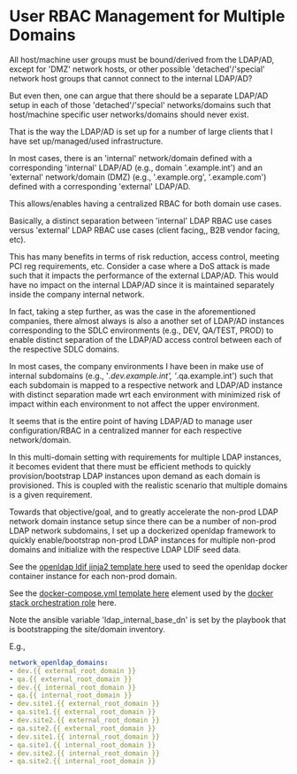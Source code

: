 
# User RBAC Management for Multiple Domains

All host/machine user groups must be bound/derived from the LDAP/AD, except for 'DMZ' network hosts, or other possible 'detached'/'special' network host groups that cannot connect to the internal LDAP/AD?  

But even then, one can argue that there should be a separate LDAP/AD setup in each of those 'detached'/'special' networks/domains such that host/machine specific user networks/domains should never exist.

That is the way the LDAP/AD is set up for a number of large clients that I have set up/managed/used infrastructure.

In most cases, there is an 'internal' network/domain defined with a corresponding 'internal' LDAP/AD (e.g., domain '.example.int') and an 'external' network/domain (DMZ) (e.g., '.example.org', '.example.com') defined with a corresponding 'external' LDAP/AD. 

This allows/enables having a centralized RBAC for both domain use cases.   

Basically, a distinct separation between 'internal' LDAP RBAC use cases versus 'external' LDAP RBAC use cases (client facing,, B2B vendor facing, etc).

This has many benefits in terms of risk reduction, access control, meeting PCI reg requirements, etc.  Consider a case where a DoS attack is made such that it impacts the performance of the external LDAP/AD.  This would have no impact on the internal LDAP/AD since it is maintained separately inside the company internal network.

In fact, taking a step further, as was the case in the aforementioned companies, there almost always is also a another set of LDAP/AD instances corresponding to the SDLC environments (e.g., DEV, QA/TEST, PROD) to enable distinct separation of the LDAP/AD access control between each of the respective SDLC domains.  

In most cases, the company environments I have been in make use of internal subdomains (e.g., '*.dev.example.int', '*.qa.example.int') such that each subdomain is mapped to a respective network and LDAP/AD instance with distinct separation made wrt each environment with minimized risk of impact within each environment to not affect the upper environment.

It seems that is the entire point of having LDAP/AD to manage user configuration/RBAC in a centralized manner for each respective network/domain.

In this multi-domain setting with requirements for multiple LDAP instances, it becomes evident that there must be efficient methods to quickly provision/bootstrap LDAP instances upon demand as each domain is provisioned.  This is coupled with the realistic scenario that multiple domains is a given requirement. 

Towards that objective/goal, and to greatly accelerate the non-prod LDAP network domain instance setup since there can be a number of non-prod LDAP network subdomains, I set up a dockerized openldap framework to quickly enable/bootstrap non-prod LDAP instances for multiple non-prod  domains and initialize with the respective LDAP LDIF seed data.  

See the [openldap ldif jinja2 template here](https://github.com/lj020326/ansible-datacenter/blob/main/files/openldap/ldif/ldap_seed_info.ldif.j2) used to seed the openldap docker container instance for each non-prod domain. 

See the [docker-compose.yml template here](https://github.com/lj020326/ansible-datacenter/blob/main/roles/docker-stack/vars/app-services/v2/docker_stack_openldap.yml) element used by the [docker stack orchestration role](https://github.com/lj020326/ansible-datacenter/tree/main/roles/docker-stack) here. 

Note the ansible variable 'ldap_internal_base_dn' is set by the playbook that is bootstrapping the site/domain inventory.

E.g., 

```yaml
network_openldap_domains:
- dev.{{ external_root_domain }}
- qa.{{ external_root_domain }}
- dev.{{ internal_root_domain }}
- qa.{{ internal_root_domain }}
- dev.site1.{{ external_root_domain }}
- qa.site1.{{ external_root_domain }}
- dev.site2.{{ external_root_domain }}
- qa.site2.{{ external_root_domain }}
- dev.site1.{{ internal_root_domain }}
- qa.site1.{{ internal_root_domain }}
- dev.site2.{{ internal_root_domain }}
- qa.site2.{{ internal_root_domain }}
```

